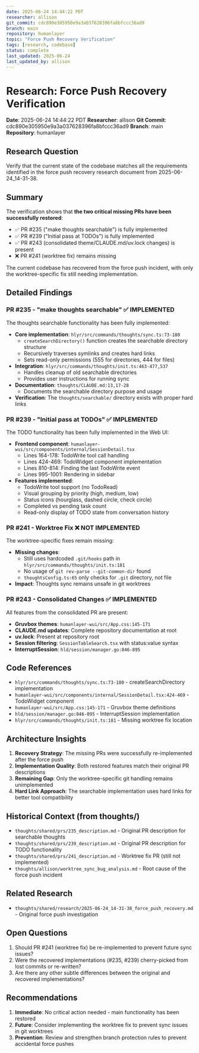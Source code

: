 ```yaml
---
date: 2025-06-24 14:44:22 PDT
researcher: allison
git_commit: cdc890e305950e9a3a037628396fa8bfccc36ad9
branch: main
repository: humanlayer
topic: "Force Push Recovery Verification"
tags: [research, codebase]
status: complete
last_updated: 2025-06-24
last_updated_by: allison
---
```


# Research: Force Push Recovery Verification

**Date**: 2025-06-24 14:44:22 PDT
**Researcher**: allison
**Git Commit**: cdc890e305950e9a3a037628396fa8bfccc36ad9
**Branch**: main
**Repository**: humanlayer
## Research Question

Verify that the current state of the codebase matches all the requirements identified in the force push recovery research document from 2025-06-24_14-31-38.

## Summary

The verification shows that **the two critical missing PRs have been successfully restored**:

- ✅ PR #235 ("make thoughts searchable") is fully implemented
- ✅ PR #239 ("Initial pass at TODOs") is fully implemented
- ✅ PR #243 (consolidated theme/CLAUDE.md/uv.lock changes) is present
- ❌ PR #241 (worktree fix) remains missing

The current codebase has recovered from the force push incident, with only the worktree-specific fix still needing implementation.

## Detailed Findings

### PR #235 - "make thoughts searchable" ✅ IMPLEMENTED

The thoughts searchable functionality has been fully implemented:

- **Core implementation**: `hlyr/src/commands/thoughts/sync.ts:73-180`
  - `createSearchDirectory()` function creates the searchable directory structure
  - Recursively traverses symlinks and creates hard links
  - Sets read-only permissions (555 for directories, 444 for files)
- **Integration**: `hlyr/src/commands/thoughts/init.ts:463-477,537`
  - Handles cleanup of old searchable directories
  - Provides user instructions for running sync
- **Documentation**: `thoughts/CLAUDE.md:13,17-28`
  - Documents the searchable directory purpose and usage
- **Verification**: The `thoughts/searchable/` directory exists with proper hard links

### PR #239 - "Initial pass at TODOs" ✅ IMPLEMENTED

The TODO functionality has been fully implemented in the Web UI:

- **Frontend component**: `humanlayer-wui/src/components/internal/SessionDetail.tsx`
  - Lines 164-178: TodoWrite tool call handling
  - Lines 424-469: TodoWidget component implementation
  - Lines 810-814: Finding the last TodoWrite event
  - Lines 995-1001: Rendering in sidebar
- **Features implemented**:
  - TodoWrite tool support (no TodoRead)
  - Visual grouping by priority (high, medium, low)
  - Status icons (hourglass, dashed circle, check circle)
  - Completed vs pending task count
  - Read-only display of TODO state from conversation history

### PR #241 - Worktree Fix ❌ NOT IMPLEMENTED

The worktree-specific fixes remain missing:

- **Missing changes**:
  - Still uses hardcoded `.git/hooks` path in `hlyr/src/commands/thoughts/init.ts:181`
  - No usage of `git rev-parse --git-common-dir` found
  - `thoughtsConfig.ts:65` only checks for `.git` directory, not file
- **Impact**: Thoughts sync remains unsafe in git worktrees

### PR #243 - Consolidated Changes ✅ IMPLEMENTED

All features from the consolidated PR are present:

- **Gruvbox themes**: `humanlayer-wui/src/App.css:145-171`
- **CLAUDE.md updates**: Complete repository documentation at root
- **uv.lock**: Present at repository root
- **Session filtering**: `SessionTableSearch.tsx` with status:value syntax
- **InterruptSession**: `hld/session/manager.go:846-895`

## Code References

- `hlyr/src/commands/thoughts/sync.ts:73-180` - createSearchDirectory implementation
- `humanlayer-wui/src/components/internal/SessionDetail.tsx:424-469` - TodoWidget component
- `humanlayer-wui/src/App.css:145-171` - Gruvbox theme definitions
- `hld/session/manager.go:846-895` - InterruptSession implementation
- `hlyr/src/commands/thoughts/init.ts:181` - Missing worktree fix location

## Architecture Insights

1. **Recovery Strategy**: The missing PRs were successfully re-implemented after the force push
2. **Implementation Quality**: Both restored features match their original PR descriptions
3. **Remaining Gap**: Only the worktree-specific git handling remains unimplemented
4. **Hard Link Approach**: The searchable implementation uses hard links for better tool compatibility

## Historical Context (from thoughts/)

- `thoughts/shared/prs/235_description.md` - Original PR description for searchable thoughts
- `thoughts/shared/prs/239_description.md` - Original PR description for TODO functionality
- `thoughts/shared/prs/241_description.md` - Worktree fix PR (still not implemented)
- `thoughts/allison/worktree_sync_bug_analysis.md` - Root cause of the force push incident

## Related Research

- `thoughts/shared/research/2025-06-24_14-31-38_force_push_recovery.md` - Original force push investigation

## Open Questions

1. Should PR #241 (worktree fix) be re-implemented to prevent future sync issues?
2. Were the recovered implementations (#235, #239) cherry-picked from lost commits or re-written?
3. Are there any other subtle differences between the original and recovered implementations?

## Recommendations

1. **Immediate**: No critical action needed - main functionality has been restored
2. **Future**: Consider implementing the worktree fix to prevent sync issues in git worktrees
3. **Prevention**: Review and strengthen branch protection rules to prevent accidental force pushes
